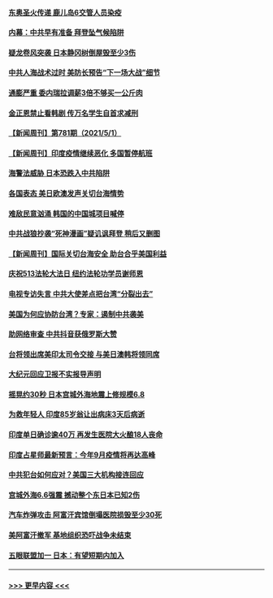 #### [东奥圣火传递 鹿儿岛6交管人员染疫](../pages/prog202/a103109040.md?t=05021701) 
#### [内幕：中共早有准备 拜登坠气候陷阱](../pages/prog202/a103108911.md?t=05021701) 
#### [疑龙卷风突袭 日本静冈树倒屋毁至少3伤](../pages/prog202/a103108977.md?t=05021701) 
#### [中共人海战术过时 美防长预告“下一场大战”细节](../pages/prog202/a103108984.md?t=05021701) 
#### [通膨严重 委内瑞拉调薪3倍不够买一公斤肉](../pages/prog202/a103108965.md?t=05021701) 
#### [金正恩禁止看韩剧 传万名学生自首求减刑](../pages/prog202/a103108926.md?t=05021701) 
#### [【新闻周刊】第781期（2021/5/1）](../pages/prog202/a103108909.md?t=05021701) 
#### [【新闻周刊】印度疫情继续恶化 多国暂停航班](../pages/prog202/a103108880.md?t=05021701) 
#### [海警法威胁 日本恐跌入中共陷阱](../pages/prog202/a103108085.md?t=05021701) 
#### [各国表态 美日欧澳发声关切台海情势](../pages/prog202/a103108099.md?t=05021701) 
#### [难敌民意汹涌 韩国的中国城项目喊停](../pages/prog202/a103108819.md?t=05021701) 
#### [中共战狼抄袭“死神漫画”疑讥讽拜登 稍后又删图](../pages/prog202/a103108812.md?t=05021701) 
#### [【新闻周刊】国际关切台海安全 助台合乎美国利益](../pages/prog202/a103108808.md?t=05021701) 
#### [庆祝513法轮大法日 纽约法轮功学员谢师恩](../pages/prog202/a103108805.md?t=05021701) 
#### [电视专访失言 中共大使差点把台湾“分裂出去”](../pages/prog202/a103108742.md?t=05021701) 
#### [美国为何应协防台湾？专家：遏制中共袭美](../pages/prog202/a103108696.md?t=05021701) 
#### [助网络审查 中共抖音获俄罗斯大赞](../pages/prog202/a103108626.md?t=05021701) 
#### [台将领出席美印太司令交接 与美日澳韩将领同席](../pages/prog202/a103108666.md?t=05021701) 
#### [大纪元回应卫报不实报导声明](../pages/prog202/a103108633.md?t=05021701) 
#### [摇晃约30秒 日本宫城外海地震上修规模6.8](../pages/prog202/a103108477.md?t=05021701) 
#### [为救年轻人 印度85岁翁让出病床3天后病逝](../pages/prog202/a103108457.md?t=05021701) 
#### [印度单日确诊逾40万 再发生医院大火酿18人丧命](../pages/prog202/a103108440.md?t=05021701) 
#### [印度占星师最新预言：今年9月疫情将再达高峰](../pages/prog202/a103108368.md?t=05021701) 
#### [中共犯台如何应对？美国三大机构接连回应](../pages/prog202/a103108423.md?t=05021701) 
#### [宫城外海6.6强震 撼动整个东日本已知2伤](../pages/prog202/a103108347.md?t=05021701) 
#### [汽车炸弹攻击 阿富汗宾馆倒塌医院损毁至少30死](../pages/prog202/a103108389.md?t=05021701) 
#### [美阿富汗撤军 基地组织恐吓战争未结束](../pages/prog202/a103108030.md?t=05021701) 
#### [五眼联盟加一 日本：有望短期内加入](../pages/prog202/a103108083.md?t=05021701) 

----
#### [ >>> 更早内容 <<< ](../indexes/prog202-earlier.md)
